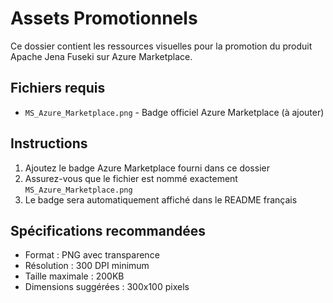 # Assets Promotionnels

Ce dossier contient les ressources visuelles pour la promotion du produit Apache Jena Fuseki sur Azure Marketplace.

## Fichiers requis

- `MS_Azure_Marketplace.png` - Badge officiel Azure Marketplace (à ajouter)

## Instructions

1. Ajoutez le badge Azure Marketplace fourni dans ce dossier
2. Assurez-vous que le fichier est nommé exactement `MS_Azure_Marketplace.png`
3. Le badge sera automatiquement affiché dans le README français

## Spécifications recommandées

- Format : PNG avec transparence
- Résolution : 300 DPI minimum
- Taille maximale : 200KB
- Dimensions suggérées : 300x100 pixels
